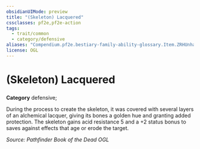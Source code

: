 ```yaml
---
obsidianUIMode: preview
title: "(Skeleton) Lacquered"
cssclasses: pf2e,pf2e-action
tags:
  - trait/common
  - category/defensive
aliases: "Compendium.pf2e.bestiary-family-ability-glossary.Item.ZRHUnhaHK2w1el8f"
license: OGL
---
```

# (Skeleton) Lacquered

### 

**Category** defensive; 




During the process to create the skeleton, it was covered with several layers of an alchemical lacquer, giving its bones a golden hue and granting added protection. The skeleton gains acid resistance 5 and a +2 status bonus to saves against effects that age or erode the target.

*Source: Pathfinder Book of the Dead*
*OGL*